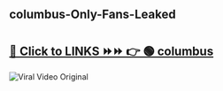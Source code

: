 
 ## columbus-Only-Fans-Leaked

# <h2><a href="https://clipsfans.com/columbus&ref=git">🔗 Click to LINKS ⏩⏩ 👉 🟢 columbus </a></h2>

<a href="https://clipsfans.com/columbus&ref=git" rel="nofollow" data-target="animated-image.originalLink"><img src="https://i.ibb.co.com/xMMVF88/686577567.gif" alt="Viral Video Original" style="max-width: 100%; display: inline-block;" data-target="animated-image.originalImage"></a>
